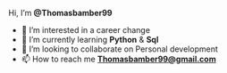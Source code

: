   Hi, I’m **@Thomasbamber99**
- 👀 I’m interested in a career change
- 🌱 I’m currently learning **Python** & **Sql**
- 💞️ I’m looking to collaborate on Personal development
- 📫 How to reach me **Thomasbamber99@gmail.com**

<!---
Thomasbamber99/Thomasbamber99 is a ✨ special ✨ repository because its `README.md` (this file) appears on your GitHub profile.
You can click the Preview link to take a look at your changes.
--->
